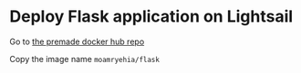 # Deploy Flask application on Lightsail

Go to [the premade docker hub repo](https://hub.docker.com/repository/docker/moamryehia/flask)

Copy the image name ``` moamryehia/flask ```
